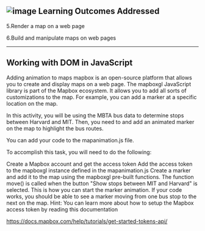 ![image](https://user-images.githubusercontent.com/105542222/213897604-3c2dad4b-8a62-4470-b43b-2c9b78c5daed.png)
Learning Outcomes Addressed
-------------------------------
 5.Render a map on a web page 

 6.Build and manipulate maps on web pages
 
 ------------------------------------------------
 Working with DOM in JavaScript
 ----------------------------
 
 Adding animation to maps
mapbox is an open-source platform that allows you to create and display maps on a web page. The mapboxgl JavaScript library is part of the Mapbox ecosystem. It allows you to add all sorts of customizations to the map. For example, you can add a marker at a specific location on the map.

In this activity, you will be using the MBTA bus data to determine stops between Harvard and MIT. Then, you need to and add an animated marker on the map to highlight the bus routes.

You can add your code to the mapanimation.js file.

To accomplish this task, you will need to do the following:

Create a Mapbox account and get the access token
Add the access token to the mapboxgl instance defined in the mapanimation.js
Create a marker and add it to the map using the mapboxgl pre-built functions.
The function move() is called when the button "Show stops between MIT and Harvard" is selected. This is how you can start the marker animation.
If your code works, you should be able to see a marker moving from one bus stop to the next on the map.
Hint: You can learn more about how to setup the Mapbox access token by reading this documentation


https://docs.mapbox.com/help/tutorials/get-started-tokens-api/
